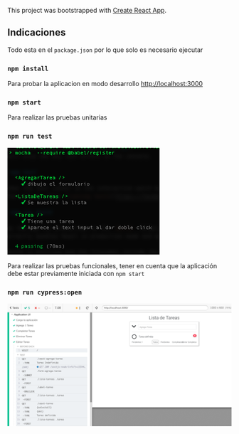 This project was bootstrapped with [Create React App](https://github.com/facebook/create-react-app).

## Indicaciones

Todo esta en el `package.json` por lo que solo es necesario ejecutar

### `npm install`

Para probar la aplicacion en modo desarrollo [http://localhost:3000](http://localhost:3000)

### `npm start`

Para realizar las pruebas unitarias

### `npm run test`

![alt text](https://github.com/adrianbalt/TareasReact/raw/master/assets/tests_unitarios.png)

Para realizar las pruebas funcionales, tener en cuenta que la aplicación debe estar previamente iniciada con `npm start`

### `npm run cypress:open`

![alt text](https://github.com/adrianbalt/TareasReact/raw/master/assets/pruebas_funcionales.png)
